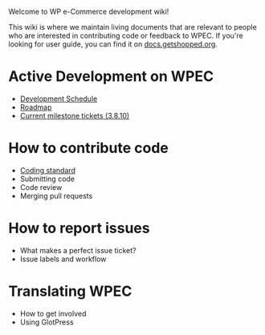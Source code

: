 Welcome to WP e-Commerce development wiki!

This wiki is where we maintain living documents that are relevant to people who are interested in contributing code or feedback to WPEC. If you're looking for user guide, you can find it on [docs.getshopped.org](http://docs.getshopped.org).

# Active Development on WPEC
* [Development Schedule](https://github.com/wp-e-commerce/WP-e-Commerce/wiki/Development-Schedule)
* [Roadmap](https://github.com/wp-e-commerce/WP-e-Commerce/wiki/Roadmap)
* [Current milestone tickets (3.8.10)](https://github.com/wp-e-commerce/WP-e-Commerce/issues?labels=&milestone=4&page=1&sort=updated&state=open)

# How to contribute code
* [Coding standard](https://github.com/wp-e-commerce/WP-e-Commerce/wiki/Coding-Standards-and-Code-Quality)
* Submitting code
* Code review
* Merging pull requests

# How to report issues
* What makes a perfect issue ticket?
* Issue labels and workflow

# Translating WPEC
* How to get involved
* Using GlotPress